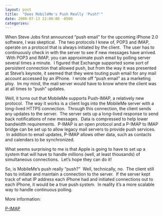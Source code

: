 ```yaml
---
layout: post
title:  "Does MobileMe's Push Really 'Push?'"
date: 2008-07-13 12:00:00 -0500
categories: 
---
```


When Steve Jobs first announced &#8220;push email&#8221; for the upcoming iPhone 2.0 software, I was skeptical.  The two protocols I knew of, POP3 and IMAP, operate on a protocol that is always initiated by the client.  The user has to continuously check in with the server to see if new messages have arrived.  With POP3 and IMAP, you can approximate push email by polling server several times a minute.  I figured that Exchange supported some sort of persistent connection that allowed push, but from the way it was presented at Steve&#8217;s keynote, it seemed that they were touting push email for any mail account accessed by an iPhone.  I wrote off &#8220;push email&#8221; as a marketing ploy.  Im my mind, the mail server would have to know where the client was at all times to &#8220;push&#8221; updates.

Well, it turns out that MobileMe supports Push-IMAP, a relatively new protocol.  The way it works is a client logs into the MobileMe server with a long-lived HTTPS connection.  Through this connection, the client sends any updates to the server.  The server sets up a long-lived response to send back notifications of new messages.  Data is compressed to help lower bandwidth requirements.  P-IMAP is an open protocol and a P-IMAP to IMAP bridge can be set up to allow legacy mail servers to provide push services.  In addition to email updates, P-IMAP allows other data, such as contacts and calendars to be synchronized.

What seems surprising to me is that Apple is going to have to set up a system that will have to handle millions (well, at least thousands) of simultaneous connections.  Let&#8217;s hope they can do it!

So, is MobileMe&#8217;s push really &#8220;push?&#8221;  Well, technically, no.  The client still has to initiate and maintain a connection to the server.  If the server kept track of what IP address each iPhone had and initiated connections out to each iPhone, it would be a true push system.  In reality it&#8217;s a more scalable way to handle continuous polling.

More information:

<a href="http://www.ietf.org/proceedings/04mar/slides/lemonade-1/sld1.htm">P-IMAP</a>
